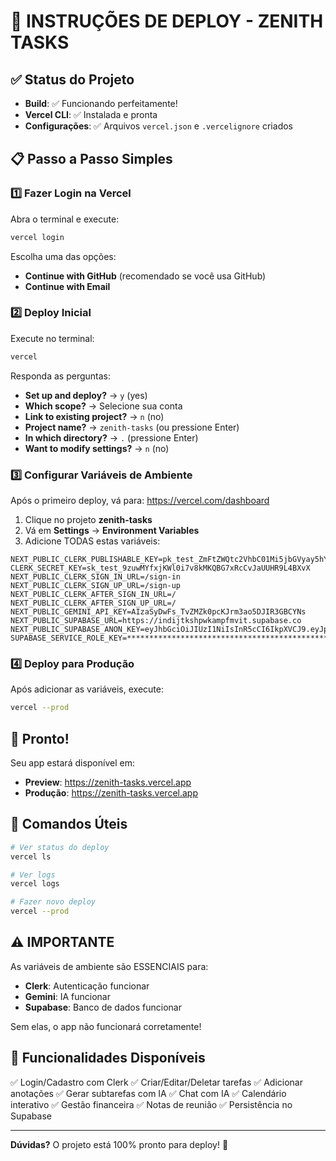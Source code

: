 # 🚀 INSTRUÇÕES DE DEPLOY - ZENITH TASKS

## ✅ Status do Projeto

- **Build**: ✅ Funcionando perfeitamente!
- **Vercel CLI**: ✅ Instalada e pronta
- **Configurações**: ✅ Arquivos `vercel.json` e `.vercelignore` criados

## 📋 Passo a Passo Simples

### 1️⃣ Fazer Login na Vercel

Abra o terminal e execute:
```bash
vercel login
```

Escolha uma das opções:
- **Continue with GitHub** (recomendado se você usa GitHub)
- **Continue with Email**

### 2️⃣ Deploy Inicial

Execute no terminal:
```bash
vercel
```

Responda as perguntas:
- **Set up and deploy?** → `y` (yes)
- **Which scope?** → Selecione sua conta
- **Link to existing project?** → `n` (no)
- **Project name?** → `zenith-tasks` (ou pressione Enter)
- **In which directory?** → `.` (pressione Enter)
- **Want to modify settings?** → `n` (no)

### 3️⃣ Configurar Variáveis de Ambiente

Após o primeiro deploy, vá para: https://vercel.com/dashboard

1. Clique no projeto **zenith-tasks**
2. Vá em **Settings** → **Environment Variables**
3. Adicione TODAS estas variáveis:

```
NEXT_PUBLIC_CLERK_PUBLISHABLE_KEY=pk_test_ZmFtZWQtc2VhbC01Mi5jbGVyay5hY2NvdW50cy5kZXYk
CLERK_SECRET_KEY=sk_test_9zuwMYfxjKWl0i7v8kMKQBG7xRcCvJaUUHR9L4BXvX
NEXT_PUBLIC_CLERK_SIGN_IN_URL=/sign-in
NEXT_PUBLIC_CLERK_SIGN_UP_URL=/sign-up
NEXT_PUBLIC_CLERK_AFTER_SIGN_IN_URL=/
NEXT_PUBLIC_CLERK_AFTER_SIGN_UP_URL=/
NEXT_PUBLIC_GEMINI_API_KEY=AIzaSyDwFs_TvZMZk0pcKJrm3ao5DJIR3GBCYNs
NEXT_PUBLIC_SUPABASE_URL=https://indijtkshpwkampfmvit.supabase.co
NEXT_PUBLIC_SUPABASE_ANON_KEY=eyJhbGciOiJIUzI1NiIsInR5cCI6IkpXVCJ9.eyJpc3MiOiJzdXBhYmFzZSIsInJlZiI6ImluZGlqdGtzaHB3a2FtcGZtdml0Iiwicm9sZSI6ImFub24iLCJpYXQiOjE3NTczMDk1NjIsImV4cCI6MjA3Mjg4NTU2Mn0.PW7gbUhUW3n0y0LqRiWzqU5FpBi2pnlVAmYPGGdJQy8
SUPABASE_SERVICE_ROLE_KEY=****************************************************************************************************************************************************************************************************************
```

### 4️⃣ Deploy para Produção

Após adicionar as variáveis, execute:
```bash
vercel --prod
```

## 🎉 Pronto!

Seu app estará disponível em:
- **Preview**: https://zenith-tasks.vercel.app
- **Produção**: https://zenith-tasks.vercel.app

## 🔧 Comandos Úteis

```bash
# Ver status do deploy
vercel ls

# Ver logs
vercel logs

# Fazer novo deploy
vercel --prod
```

## ⚠️ IMPORTANTE

As variáveis de ambiente são ESSENCIAIS para:
- **Clerk**: Autenticação funcionar
- **Gemini**: IA funcionar
- **Supabase**: Banco de dados funcionar

Sem elas, o app não funcionará corretamente!

## 📱 Funcionalidades Disponíveis

✅ Login/Cadastro com Clerk
✅ Criar/Editar/Deletar tarefas
✅ Adicionar anotações
✅ Gerar subtarefas com IA
✅ Chat com IA
✅ Calendário interativo
✅ Gestão financeira
✅ Notas de reunião
✅ Persistência no Supabase

---

**Dúvidas?** O projeto está 100% pronto para deploy! 🚀